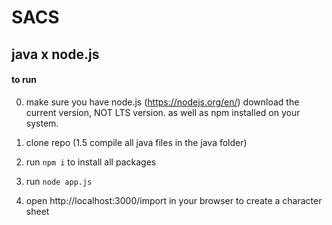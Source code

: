 # SACS
## java x node.js


#### to run
0. make sure you have node.js (https://nodejs.org/en/) download the current version, NOT LTS version.
as well as npm installed on your system.

1. clone repo
(1.5 compile all java files in the java folder)
2. run `npm i` to install all packages
3. run `node app.js`
4. open http://localhost:3000/import in your browser to create a character sheet
